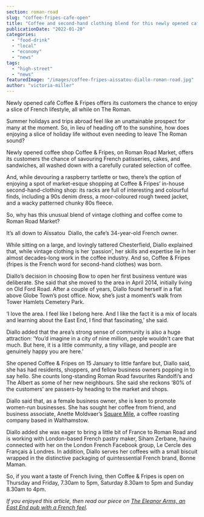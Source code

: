 ```yaml
---
section: roman-road
slug: "coffee-fripes-cafe-open"
title: "Coffee and second-hand clothing blend for this newly opened café"
publicationDate: "2022-01-20"
categories: 
  - "food-drink"
  - "local"
  - "economy"
  - "news"
tags: 
  - "high-street"
  - "news"
featuredImage: "/images/coffee-fripes-aissatou-diallo-roman-road.jpg"
author: "victoria-miller"
---
```


Newly opened café Coffee & Fripes offers its customers the chance to enjoy a slice of French lifestyle, all while on The Roman.

Summer holidays and trips abroad feel like an unattainable prospect for many at the moment. So, in lieu of heading off to the sunshine, how does enjoying a slice of holiday life without even needing to leave The Roman sound?

Newly opened coffee shop Coffee & Fripes, on Roman Road Market, offers its customers the chance of savouring French patisseries, cakes, and sandwiches, all washed down with a carefully curated selection of coffee.

And, while devouring a raspberry tartlette or two, there’s the option of enjoying a spot of market-esque shopping at Coffee & Fripes’ in-house second-hand-clothing shop: its racks are full of interesting and colourful finds, including a 90s denim dress, a moor-coloured rough tweed jacket, and a wacky patterned chunky 80s fleece. 

So, why has this unusual blend of vintage clothing and coffee come to Roman Road Market?

It’s all down to Aïssatou  Diallo, the cafe’s 34-year-old French owner.

While sitting on a large, and lovingly tattered Chesterfield, Diallo explained that, while vintage clothing is her ‘passion’, her skills and expertise lie in her almost decades-long work in the coffee industry. And so, Coffee & Fripes (fripes is the French word for ​​second-hand clothes) was born.

Diallo’s decision in choosing Bow to open her first business venture was deliberate. She said that she moved to the area in April 2014, initially living on Old Ford Road. After a couple of years, Diallo found herself in a flat above Globe Town’s post office. Now, she’s just a moment’s walk from Tower Hamlets Cemetery Park. 

‘I love the area. I feel like I belong here. And I like the fact it is a mix of locals and learning about the East End, I find that fascinating,’ she said.

Diallo added that the area’s strong sense of community is also a huge attraction: ‘You’d imagine in a city of nine million, people wouldn't care that much. But here, it is a little community, a tiny village, and people are genuinely happy you are here.’

She opened Coffee & Fripes on 15 January to little fanfare but, Diallo said, she has had residents, shoppers, and fellow business owners popping in to say hello. She counts long-standing Roman Road favourites Randolfi’s and The Albert as some of her new neighbours. She said she reckons ‘80% of the customers’ are passers-by heading to the market and shops. 

Diallo said that, as a female business owner, she is keen to promote women-run businesses. She has sought her coffee from friend, and business associate, Anette Moldvaer’s [Square Mile](https://shop.squaremilecoffee.com/), a coffee roasting company based in Walthamstow. 

Diallo added she was eager to bring a little bit of France to Roman Road and is working with London-based French pastry maker, Siham Zerbane, having connected with her on the London French Facebook group, Le Cercle des Français à Londres. In addition, Diallo serves her coffees with a small biscuit wrapped in the distinctive packaging of quintessential French brand, Bonne Maman. 

So, if you want a taste of French living, then Coffee & Fripes is open on Thursday and Friday, 7.30am to 5pm, Saturday 8.30am to 5pm and Sunday 8.30am to 4pm.

_If you enjoyed this article, then read our piece on [The Eleanor Arms, an East End pub with a French feel](https://romanroadlondon.com/eleanor-arms-pub/)._

